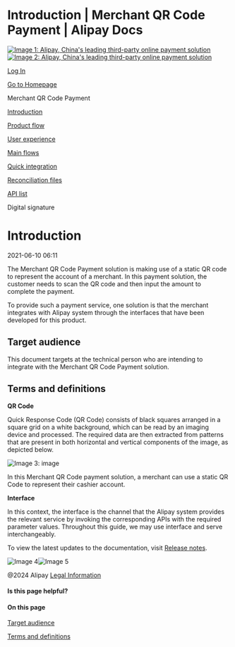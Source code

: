 Introduction | Merchant QR Code Payment | Alipay Docs
===============
                        

[![Image 1: Alipay, China's leading third-party online payment solution](https://ac.alipay.com/storage/2024/3/26/d66c43c0-440d-4c97-9976-f2028a2c8c5e.svg)![Image 2: Alipay, China's leading third-party online payment solution](https://ac.alipay.com/storage/2024/3/26/a48bd336-aea0-4f16-bf83-616eacbb4434.svg)](/docs/)

[Log In](https://global.alipay.com/ilogin/account_login.htm?goto=https%3A%2F%2Fglobal.alipay.com%2Fdocs%2Fac%2Fmerchantqrcode%2Fintro)

[Go to Homepage](../../)

Merchant QR Code Payment

[Introduction](/docs/ac/merchantqrcode/intro)

[Product flow](/docs/ac/merchantqrcode/payment_flow)

[User experience](/docs/ac/merchantqrcode/experience)

[Main flows](/docs/ac/merchantqrcode/mainflow)

[Quick integration](/docs/ac/merchantqrcode/quick_integration)

[Reconciliation files](/docs/ac/merchantqrcode/reconciliation)

[API list](/docs/ac/merchantqrcode/api)

Digital signature

Introduction
============

2021-06-10 06:11

The Merchant QR Code Payment solution is making use of a static QR code to represent the account of a merchant. In this payment solution, the customer needs to scan the QR code and then input the amount to complete the payment.

To provide such a payment service, one solution is that the merchant integrates with Alipay system through the interfaces that have been developed for this product.

Target audience
---------------

This document targets at the technical person who are intending to integrate with the Merchant QR Code Payment solution.

Terms and definitions
---------------------

**QR Code**

Quick Response Code (QR Code) consists of black squares arranged in a square grid on a white background, which can be read by an imaging device and processed. The required data are then extracted from patterns that are present in both horizontal and vertical components of the image, as depicted below.

![Image 3: image](https://os.alipayobjects.com/rmsportal/dDTkdpNaupNXiur.png)

In this Merchant QR Code payment solution, a merchant can use a static QR Code to represent their cashier account.

**Interface**

In this context, the interface is the channel that the Alipay system provides the relevant service by invoking the corresponding APIs with the required parameter values. Throughout this guide, we may use interface and serve interchangeably.

To view the latest updates to the documentation, visit [Release notes](https://global.alipay.com/docs/releasenotes).

![Image 4](https://ac.alipay.com/storage/2021/5/20/19b2c126-9442-4f16-8f20-e539b1db482a.png)![Image 5](https://ac.alipay.com/storage/2021/5/20/e9f3f154-dbf0-455f-89f0-b3d4e0c14481.png)

@2024 Alipay [Legal Information](https://global.alipay.com/docs/ac/platform/membership)

#### Is this page helpful?

#### On this page

[Target audience](#L1Kii "Target audience")

[Terms and definitions](#Conventions "Terms and definitions")